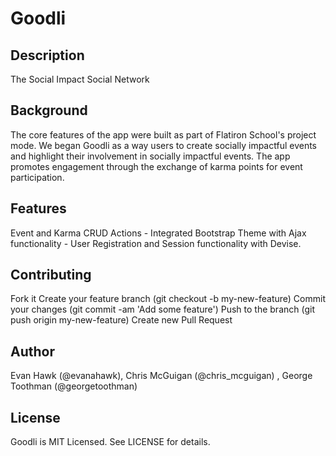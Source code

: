 # Goodli

## Description

The Social Impact Social Network

## Background

The core features of the app were built as part of Flatiron School's project mode. We began Goodli as a way users to create socially impactful events and highlight their involvement in socially impactful events. The app promotes engagement through the exchange of karma points for event participation.

## Features

Event and Karma CRUD Actions - Integrated Bootstrap Theme with Ajax functionality - User Registration and Session functionality with Devise.


## Contributing

Fork it 
Create your feature branch (git checkout -b my-new-feature)
Commit your changes (git commit -am 'Add some feature')
Push to the branch (git push origin my-new-feature)
Create new Pull Request

## Author

Evan Hawk (@evanahawk), Chris McGuigan (@chris_mcguigan) , George Toothman (@georgetoothman)

## License

Goodli is MIT Licensed. See LICENSE for details.
